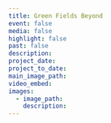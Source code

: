 ```yaml
---
title: Green Fields Beyond
event: false
media: false
highlight: false
past: false
description:
project_date:
project_to_date:
main_image_path:
video_embed:
images:
  - image_path:
    description:
---
```

